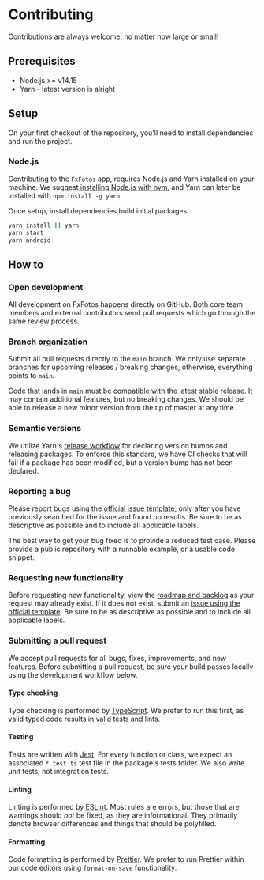 # Contributing

Contributions are always welcome, no matter how large or small!

## Prerequisites

- Node.js >= v14.15
- Yarn - latest version is alright

## Setup

On your first checkout of the repository, you'll need to install dependencies
and run the project.

### Node.js

Contributing to the `FxFotos` app, requires Node.js and Yarn installed on your
machine. We suggest
[installing Node.js with nvm](https://github.com/nvm-sh/nvm), and Yarn can later
be installed with `npm install -g yarn`.

Once setup, install dependencies build initial packages.

```bash
yarn install || yarn
yarn start
yarn android
```

## How to

### Open development

All development on FxFotos happens directly on GitHub. Both core team members and
external contributors send pull requests which go through the same review
process.

### Branch organization

Submit all pull requests directly to the `main` branch. We only use separate
branches for upcoming releases / breaking changes, otherwise, everything points
to `main`.

Code that lands in `main` must be compatible with the latest stable release. It
may contain additional features, but no breaking changes. We should be able to
release a new minor version from the tip of master at any time.

### Semantic versions

We utilize Yarn's
[release workflow](https://yarnpkg.com/features/release-workflow) for declaring
version bumps and releasing packages. To enforce this standard, we have CI
checks that will fail if a package has been modified, but a version bump has not
been declared.

### Reporting a bug

Please report bugs using the
[official issue template](https://github.com/functionland/fotos), only after you
have previously searched for the issue and found no results. Be sure to be as
descriptive as possible and to include all applicable labels.

The best way to get your bug fixed is to provide a reduced test case. Please
provide a public repository with a runnable example, or a usable code snippet.

### Requesting new functionality

Before requesting new functionality, view the
[roadmap and backlog](https://github.com/functionland/fotos) as your request may
already exist. If it does not exist, submit an
[issue using the official template](https://github.com/functionland/fotos). Be
sure to be as descriptive as possible and to include all applicable labels.

### Submitting a pull request

We accept pull requests for all bugs, fixes, improvements, and new features.
Before submitting a pull request, be sure your build passes locally using the
development workflow below.

#### Type checking

Type checking is performed by [TypeScript](https://www.typescriptlang.org/). We
prefer to run this first, as valid typed code results in valid tests and lints.

#### Testing

Tests are written with [Jest](https://jestjs.io/). For every function or class,
we expect an associated `*.test.ts` test file in the package's tests folder. We
also write unit tests, not integration tests.

#### Linting

Linting is performed by [ESLint](https://eslint.org/). Most rules are errors,
but those that are warnings should _not_ be fixed, as they are informational.
They primarily denote browser differences and things that should be polyfilled.

#### Formatting

Code formatting is performed by [Prettier](https://prettier.io/). We prefer to
run Prettier within our code editors using `format-on-save` functionality.
